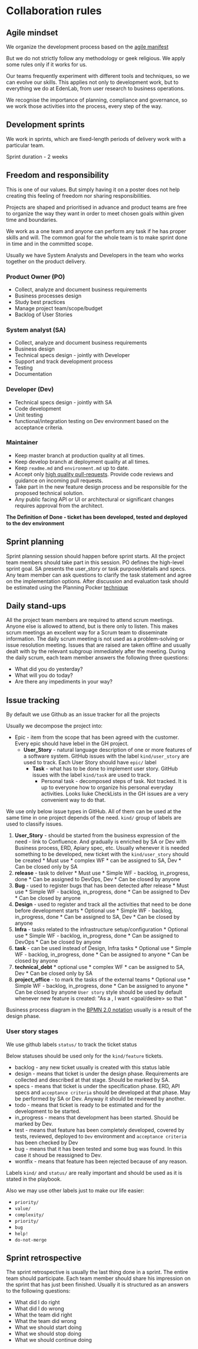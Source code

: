 # Collaboration rules

## Agile mindset

We organize the development process based on the [agile manifest](http://agilemanifesto.org/principles.html)

But we do not strictly follow any methodology or geek religious. We apply some rules only if it works for us.

Our teams frequently experiment with different tools and techniques, so we can evolve our skills. This applies not only to development work, but to everything we do at EdenLab, from user research to business operations.

We recognise the importance of planning, compliance and governance, so we work those activities into the process, every step of the way.

## Development sprints
We work in sprints, which are fixed-length periods of delivery work with a particular team.

Sprint duration - 2 weeks

## Freedom and responsibility
This is one of our values. But simply having it on a poster does not help creating this feeling of freedom nor sharing responsibilities.

Projects are shaped and prioritised in advance and product teams are free to organize the way they want in order to meet chosen goals within given time and boundaries.

We work as a one team and anyone can perform any task if he has proper skills and will.
The common goal for the whole team is to make sprint done in time and in the committed scope.

Usually we have System Analysts and Developers in the team who works together on the product delivery.

### Product Owner (PO)
* Collect, analyze and document business requirements
* Business processes design
* Study best practices
* Manage project team/scope/budget
* Backlog of User Stories

### System analyst (SA)
* Collect, analyze and document business requirements
* Business design
* Technical specs design - jointly with Developer
* Support and track development process
* Testing
* Documentation

### Developer (Dev)
* Technical specs design - jointly with SA
* Code development
* Unit testing
* functional/integration testing on Dev environment based on the acceptance criteria.

### Maintainer
* Keep master branch at production quality at all times.
* Keep develop branch at deployment quality at all times.
* Keep `readme.md` and `environment.md` up to date.
* Accept only [high quality pull-requests](https://github.com/edenlabllc/ehealth.api/blob/develop/docs/CONTRIBUTING.md#pr-review-rules). Provide code reviews and guidance on incoming pull requests.
* Take part in the new feature design process and be responsible for the proposed technical solution.
* Any public facing API or UI or architectural or significant changes requires approval from the architect.


**The Definition of Done - ticket has been developed, tested and deployed to the dev environment**

## Sprint planning
Sprint planning session should happen before sprint starts. All the project team members should take part in this session.
PO defines the high-level sprint goal.
SA presents the user_story or task purpose/details and specs. Any team member can ask questions to clarify the task statement and agree on the implementation options.
After discussion and evaluation task should be estimated using the Planning Pocker [technique](https://en.wikipedia.org/wiki/Planning_poker)

## Daily stand-ups
All the project team members are required to attend scrum meetings. Anyone else is allowed to attend, but is there only to listen. This makes scrum meetings an excellent way for a Scrum team to disseminate information.
The daily scrum meeting is not used as a problem-solving or issue resolution meeting. Issues that are raised are taken offline and usually dealt with by the relevant subgroup immediately after the meeting. During the daily scrum, each team member answers the following three questions:
* What did you do yesterday?
* What will you do today?
* Are there any impediments in your way?

## Issue tracking
By default we use Github as an issue tracker for all the projects

Usually we decompose the project into:
* Epic - item from the scope that has been agreed with the customer. Every epic should have lebel in the GH project. 
  * **User_Story** - natural language description of one or more features of a software system. GitHub issues with the label `kind/user_story` are used to track. Each User Story should have `epic/` label
    * **Task** - what has to be done to implement user story. GitHub issues with the label `kind/task` are used to track.
      * Personal task - decomposed steps of task. Not tracked. It is up to everyone how to organize his personal everyday activities. Looks liuke CheckLists in the GH issues are a very convenient way to do that.
       
We use only below issue types in GitHub. All of them can be used at the same time in one project depends of the need. `kind/` group of labels are used to classify issues.
   1. __User_Story__ - should be started from the business expression of the need - link to Confluence. And gradually is enriched by SA or Dev with Business process, ERD, Apiary spec, etc. Usually whenever it is needed something to be developed, new ticket with the `kind/user_story` should be created
     * Must use
     * complex WF
     * can be assigned to SA, Dev 
     * Can be closed only by SA
   2. __release__ - task to deliver 
     * Must use
     * Simple WF - backlog, in_progress, done
     * Can be assigned to DevOps, Dev
     * Can be closed by anyone
   3. __Bug__ - used to register bugs that has been detected after release
     * Must use
     * Simple WF - backlog, in_progress, done
     * Can be assigned to Dev
     * Can be closed by anyone
   4. __Design__ - used to register and track all the activities that need to be done before development starts
     * Optional use
     * Simple WF - backlog, in_progress, done
     * Can be assigned to SA, Dev
     * Can be closed by anyone
   5. __Infra__ - tasks related to the infrastructure setup/configuration
     * Optional use
     * Simple WF - backlog, in_progress, done
     * Can be assigned to DevOps
     * Can be closed by anyone
   6. __task__ - can be used instead of Design, Infra tasks
     * Optional use
     * Simple WF - backlog, in_progress, done
     * Can be assigned to anyone
     * Can be closed by anyone
   7. __technical_debt__
     * optional use
     * complex WF
     * can be assigned to SA, Dev 
     * Can be closed only by SA
   8. __project_office__ - to mark the tasks of the external teams
     * Optional use
     * Simple WF - backlog, in_progress, done
     * Can be assigned to anyone
     * Can be closed by anyone
`User story` style should be used by default whenever new feature is created: "As a <role>, I want <goal/desire> so that <benefit>"

Business process diagram in the [BPMN 2.0 notation](https://en.wikipedia.org/wiki/Business_Process_Model_and_Notation) usually is a result of the design phase.


### User story stages
We use github labels `status/` to track the ticket status

Below statuses should be used only for the `kind/feature` tickets. 
* backlog - any new ticket usually is created with this status lable
* design - means that ticket is under the design phase. Requirements are collected and described at that stage. Should be marked by SA.
* specs - means that ticket is under the specification phase. ERD, API specs and `acceptance criteria` should be developed at that phase. May be performed by SA or Dev. Anyway it should be reviewed by another. 
* todo - means that ticket is ready to be estimated and for the development to be started.
* in_progress - means that development has been started. Should be marked by Dev.
* test - means that feature has been completely developed, covered by tests, reviewed, deployed to `Dev` environment and `acceptance criteria` has been checked by Dev
* bug - means that it has been tested and some bug was found. In this case it shoud be reassigned to Dev. 
* wontfix - means that feature has been rejected because of any reason.

Labels `kind/` and `status/` are really important and should be used as it is stated in the playbook.

Also we may use other labels just to make our life easier:
 * `priority/`
 * `value/`
 * `complexity/`
 * `priority/`
 * `bug`
 * `help!`
 * `do-not-merge`
 

## Sprint retrospective
The sprint retrospective is usually the last thing done in a sprint. The entire team should participate. 
Each team member should share his impression on the sprint that has just been finished. 
Usually it is structured as an answers to the following questions:
 * What did I do right
 * What did I do wrong
 * What the team did right
 * What the team did wrong
 * What we should start doing
 * What we should stop doing
 * What we should continue doing
